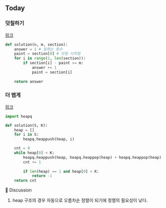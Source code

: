 ## Today 



### 덧칠하기 
[링크](https://school.programmers.co.kr/learn/courses/30/lessons/161989)



```python
def solution(n, m, section):
    answer = 1 # 칠하는 횟수
    paint = section[0] # 덧칠 시작점
    for i in range(1, len(section)):
        if section[i] - paint >= m:
            answer += 1
            paint = section[i]
            
    return answer
```


### 더 맵게

[링크](https://school.programmers.co.kr/learn/courses/30/lessons/42626)


```python
import heapq

def solution(S, K):
    heap = []
    for i in S:
        heapq.heappush(heap, i)

    cnt = 0
    while heap[0] < K:
        heapq.heappush(heap, heapq.heappop(heap) + heapq.heappop(heap) * 2)
        cnt += 1
        
        if len(heap) == 1 and heap[0] < K:
            return -1
    return cnt

```


🤔 Discussion 

1. heap 구조의 경우 자동으로 오름차순 정렬이 되기에 정렬의 필요성이 낮다. 
